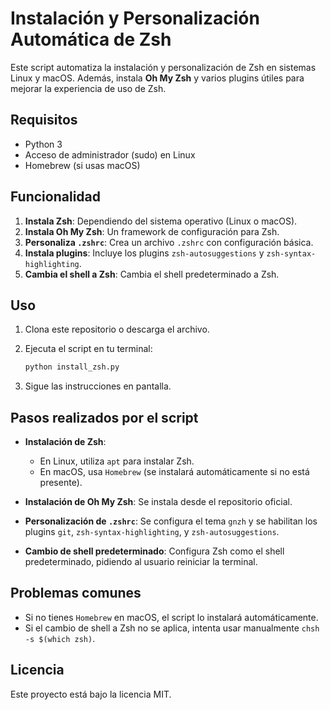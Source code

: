 # Instalación y Personalización Automática de Zsh

Este script automatiza la instalación y personalización de Zsh en sistemas Linux y macOS. Además, instala **Oh My Zsh** y varios plugins útiles para mejorar la experiencia de uso de Zsh.

## Requisitos

- Python 3
- Acceso de administrador (sudo) en Linux
- Homebrew (si usas macOS)

## Funcionalidad

1. **Instala Zsh**: Dependiendo del sistema operativo (Linux o macOS).
2. **Instala Oh My Zsh**: Un framework de configuración para Zsh.
3. **Personaliza `.zshrc`**: Crea un archivo `.zshrc` con configuración básica.
4. **Instala plugins**: Incluye los plugins `zsh-autosuggestions` y `zsh-syntax-highlighting`.
5. **Cambia el shell a Zsh**: Cambia el shell predeterminado a Zsh.

## Uso

1. Clona este repositorio o descarga el archivo.
2. Ejecuta el script en tu terminal:

    ```bash
    python install_zsh.py
    ```

3. Sigue las instrucciones en pantalla.

## Pasos realizados por el script

- **Instalación de Zsh**:
    - En Linux, utiliza `apt` para instalar Zsh.
    - En macOS, usa `Homebrew` (se instalará automáticamente si no está presente).
  
- **Instalación de Oh My Zsh**: Se instala desde el repositorio oficial.

- **Personalización de `.zshrc`**: Se configura el tema `gnzh` y se habilitan los plugins `git`, `zsh-syntax-highlighting`, y `zsh-autosuggestions`.

- **Cambio de shell predeterminado**: Configura Zsh como el shell predeterminado, pidiendo al usuario reiniciar la terminal.

## Problemas comunes

- Si no tienes `Homebrew` en macOS, el script lo instalará automáticamente.
- Si el cambio de shell a Zsh no se aplica, intenta usar manualmente `chsh -s $(which zsh)`.

## Licencia

Este proyecto está bajo la licencia MIT.
